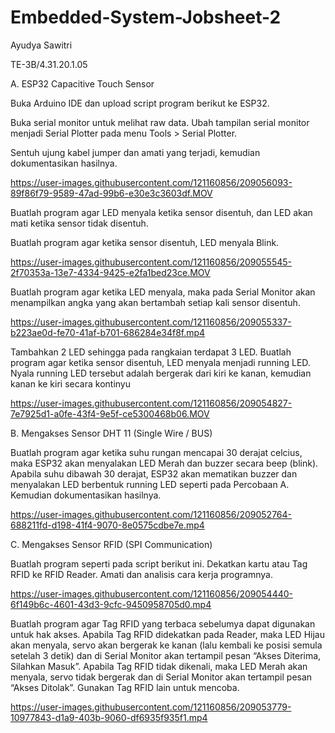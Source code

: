 # Embedded-System-Jobsheet-2
Ayudya Sawitri

TE-3B/4.31.20.1.05

A. ESP32 Capacitive Touch Sensor

Buka Arduino IDE dan upload script program berikut ke ESP32.

Buka serial monitor untuk melihat raw data. Ubah tampilan serial monitor menjadi Serial Plotter pada menu Tools > Serial Plotter.

Sentuh ujung kabel jumper dan amati yang terjadi, kemudian dokumentasikan hasilnya.



https://user-images.githubusercontent.com/121160856/209056093-89f86f79-9589-47ad-99b6-e30e3c3603df.MOV



Buatlah program agar LED menyala ketika sensor disentuh, dan LED akan mati ketika sensor tidak disentuh.



Buatlah program agar ketika sensor disentuh, LED menyala Blink.



https://user-images.githubusercontent.com/121160856/209055545-2f70353a-13e7-4334-9425-e2fa1bed23ce.MOV



Buatlah program agar ketika LED menyala, maka pada Serial Monitor akan menampilkan angka yang akan bertambah setiap kali sensor disentuh.



https://user-images.githubusercontent.com/121160856/209055337-b223ae0d-fe70-41af-b701-686284e34f8f.mp4



Tambahkan 2 LED sehingga pada rangkaian terdapat 3 LED. Buatlah program agar ketika sensor disentuh, LED menyala menjadi running LED.
Nyala running LED tersebut adalah bergerak dari kiri ke kanan, kemudian kanan ke kiri secara kontinyu



https://user-images.githubusercontent.com/121160856/209054827-7e7925d1-a0fe-43f4-9e5f-ce5300468b06.MOV



B. Mengakses Sensor DHT 11 (Single Wire / BUS)

Buatlah program agar ketika suhu rungan mencapai 30 derajat celcius, maka ESP32 akan menyalakan LED Merah dan buzzer secara beep (blink). Apabila
suhu dibawah 30 derajat, ESP32 akan mematikan buzzer dan menyalakan LED berbentuk running LED seperti pada Percobaan A. Kemudian dokumentasikan hasilnya.



https://user-images.githubusercontent.com/121160856/209052764-688211fd-d198-41f4-9070-8e0575cdbe7e.mp4



C. Mengakses Sensor RFID (SPI Communication)

Buatlah program seperti pada script berikut ini.
Dekatkan kartu atau Tag RFID ke RFID Reader. Amati dan analisis cara kerja programnya.



https://user-images.githubusercontent.com/121160856/209054440-6f149b6c-4601-43d3-9cfc-9450958705d0.mp4



Buatlah program agar Tag RFID yang terbaca sebelumya dapat digunakan untuk hak akses. Apabila Tag RFID didekatkan pada Reader, maka LED
Hijau akan menyala, servo akan bergerak ke kanan (lalu kembali ke posisi semula setelah 3 detik) dan di Serial Monitor akan tertampil pesan “Akses
Diterima, Silahkan Masuk”. Apabila Tag RFID tidak dikenali, maka LED Merah akan menyala, servo tidak bergerak dan di Serial Monitor akan tertampil pesan “Akses Ditolak”. Gunakan Tag RFID lain untuk mencoba.



https://user-images.githubusercontent.com/121160856/209053779-10977843-d1a9-403b-9060-df6935f935f1.mp4

